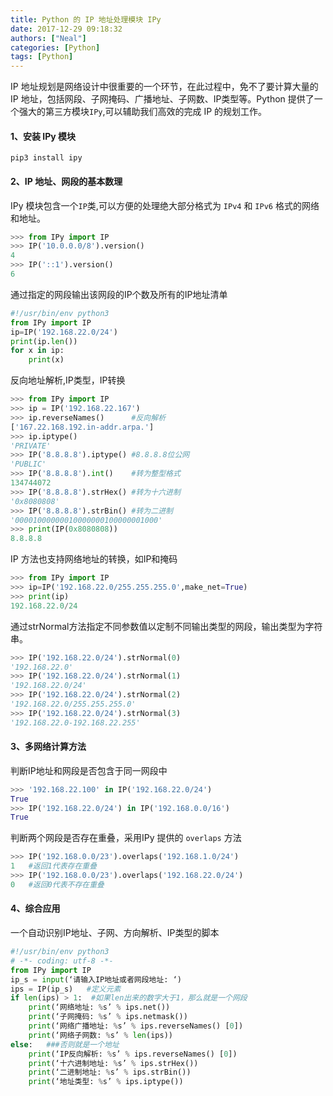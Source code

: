 ```yaml
---
title: Python 的 IP 地址处理模块 IPy
date: 2017-12-29 09:18:32
authors: ["Neal"]
categories: [Python]
tags: [Python]
---
```

IP 地址规划是网络设计中很重要的一个环节，在此过程中，免不了要计算大量的IP 地址，包括网段、子网掩码、广播地址、子网数、IP类型等。Python 提供了一个强大的第三方模块`IPy`,可以辅助我们高效的完成 IP 的规划工作。
<!--more-->
#### 1、安装 IPy 模块
    pip3 install ipy

#### 2、IP 地址、网段的基本数理
IPy 模块包含一个`IP`类,可以方便的处理绝大部分格式为 `IPv4` 和 `IPv6` 格式的网络和地址。

```python
>>> from IPy import IP
>>> IP('10.0.0.0/8').version()
4
>>> IP('::1').version()
6
```

通过指定的网段输出该网段的IP个数及所有的IP地址清单

```python
#!/usr/bin/env python3
from IPy import IP
ip=IP('192.168.22.0/24')
print(ip.len())
for x in ip:
    print(x)
```

反向地址解析,IP类型，IP转换

```python
>>> from IPy import IP
>>> ip = IP('192.168.22.167')
>>> ip.reverseNames()      #反向解析
['167.22.168.192.in-addr.arpa.']
>>> ip.iptype()
'PRIVATE'
>>> IP('8.8.8.8').iptype() #8.8.8.8位公网
'PUBLIC'
>>> IP('8.8.8.8').int()    #转为整型格式
134744072
>>> IP('8.8.8.8').strHex() #转为十六进制
'0x8080808'
>>> IP('8.8.8.8').strBin() #转为二进制
'00001000000010000000100000001000'
>>> print(IP(0x8080808))
8.8.8.8
```

IP 方法也支持网络地址的转换，如IP和掩码

```python
>>> from IPy import IP
>>> ip=IP('192.168.22.0/255.255.255.0',make_net=True)
>>> print(ip)
192.168.22.0/24
```

通过strNormal方法指定不同参数值以定制不同输出类型的网段，输出类型为字符串。

```python
>>> IP('192.168.22.0/24').strNormal(0)
'192.168.22.0'
>>> IP('192.168.22.0/24').strNormal(1)
'192.168.22.0/24'
>>> IP('192.168.22.0/24').strNormal(2)
'192.168.22.0/255.255.255.0'
>>> IP('192.168.22.0/24').strNormal(3)
'192.168.22.0-192.168.22.255'
```

#### 3、多网络计算方法
判断IP地址和网段是否包含于同一网段中

```python
>>> '192.168.22.100' in IP('192.168.22.0/24')
True
>>> IP('192.168.22.0/24') in IP('192.168.0.0/16')
True
```

判断两个网段是否存在重叠，采用IPy 提供的 `overlaps` 方法

```python
>>> IP('192.168.0.0/23').overlaps('192.168.1.0/24')
1   #返回1代表存在重叠
>>> IP('192.168.0.0/23').overlaps('192.168.22.0/24')
0   #返回0代表不存在重叠
```

#### 4、综合应用
一个自动识别IP地址、子网、方向解析、IP类型的脚本

```python
#!/usr/bin/env python3
# -*- coding: utf-8 -*-
from IPy import IP
ip_s = input(‘请输入IP地址或者网段地址: ‘)
ips = IP(ip_s)   #定义元素
if len(ips) > 1:  #如果len出来的数字大于1，那么就是一个网段
	print(‘网络地址: %s’ % ips.net())
	print(‘子网掩码: %s’ % ips.netmask())
	print(‘网络广播地址: %s’ % ips.reverseNames() [0])
	print(‘网络子网数: %s’ % len(ips))
else:   ###否则就是一个地址
	print(‘IP反向解析: %s’ % ips.reverseNames() [0])
	print(‘十六进制地址: %s’ % ips.strHex())
	print(‘二进制地址: %s’ % ips.strBin())
	print(‘地址类型: %s’ % ips.iptype())
```




